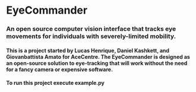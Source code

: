 # EyeCommander
### An open source computer vision interface that tracks eye movements for individuals with severely-limited mobility. 

#### This is a project started by Lucas Henrique, Daniel Kashkett, and Giovanbattista Amato for AceCentre. The EyeCommander is designed as an open-source solution to eye-tracking that will work without the need for a fancy camera or expensive software.

#### To run this project execute example.py
